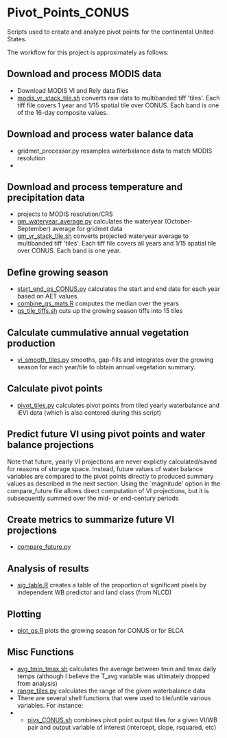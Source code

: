 # Pivot_Points_CONUS
Scripts used to create and analyze pivot points for the continental United States. 

The workflow for this project is approximately as follows:

## Download and process MODIS data

- Download MODIS VI and Rely data files
- [modis_yr_stack_tile.sh](src/modis_yr_stack_tile.sh) converts raw data to multibanded tiff 'tiles'. Each tiff file covers 1 year and 1/15 spatial tile over CONUS. Each band is one of the 16-day composite values.


## Download and process water balance data

- gridmet_processor.py resamples waterbalance data to match MODIS resolution
- 

## Download and process temperature and precipitation data

- projects to MODIS resolution/CRS
- [gm_wateryear_average.py](src/gm_wateryear_average.py) calculates the wateryear (October-September) average for gridmet data
- [gm_yr_stack_tile.sh](src/gm_yr_stack_tile.sh) converts projected wateryear average to multibanded tiff 'tiles'. Each tiff file covers all years and 1/15 spatial tile over CONUS. Each band is one year.



## Define growing season

- [start_end_gs_CONUS.py](src/start_end_gs_CONUS.py) calculates the start and end date for each year based on AET values.
- [combine_gs_mats.R](src/combine_gs_mats.R) computes the median over the years
- [gs_tile_tiffs.sh](src/gs_tile_tiffs.sh) cuts up the growing season tiffs into 15 tiles 




## Calculate cummulative annual vegetation production

- [vi_smooth_tiles.py](src/vi_smooth_tiles.py) smooths, gap-fills and integrates over the growing season for each year/tile to obtain annual vegetation summary.




## Calculate pivot points

- [pivot_tiles.py](src/pivot_tiles.py) calculates pivot points from tiled yearly waterbalance and iEVI data (which is also centered during this script)


## Predict future VI using pivot points and water balance projections

Note that future, yearly VI projections are never explictly calculated/saved for reasons of storage space. Instead, future values of water balance variables are compared to the pivot points directly to produced summary values as described in the next section. Using the `magnitude' option in the compare_future file allows direct computation of VI projections, but it is subsequently summed over the mid- or end-century periods


## Create metrics to summarize future VI projections

- [compare_future.py](src/compare_future.py)


## Analysis of results

- [sig_table.R](src/sig_table.R) creates a table of the proportion of significant pixels by independent WB predictor and land class (from NLCD) 



## Plotting

- [plot_gs.R](src/plot_gs.R) plots the growing season for CONUS or for BLCA

## Misc Functions
- [avg_tmin_tmax.sh](src/avg_tmin_tmax.sh) calculates the average between tmin and tmax daily temps (although I believe the T_avg variable was ultimately dropped from analysis)
- [range_tiles.py](src/range_tiles.py) calculates the range of the given waterbalance data
- There are several shell functions that were used to tile/untile various variables. For instance:
- - [pivs_CONUS.sh](src/pivs_CONUS.sh) combines pivot point output tiles for a given VI/WB pair and output variable of interest (intercept, slope, rsquared, etc)

